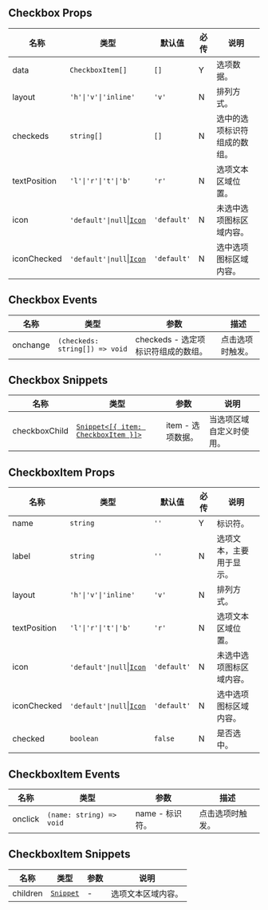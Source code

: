 ## Checkbox Props

| 名称         | 类型                                                                         | 默认值      | 必传 | 说明                         |
| ------------ | ---------------------------------------------------------------------------- | ----------- | ---- | ---------------------------- |
| data         | `CheckboxItem[]`                                                             | `[]`        | Y    | 选项数据。                   |
| layout       | `'h'\|'v'\|'inline'`                                                         | `'v'`       | N    | 排列方式。                   |
| checkeds     | `string[]`                                                                   | `[]`        | N    | 选中的选项标识符组成的数组。 |
| textPosition | `'l'\|'r'\|'t'\|'b'`                                                         | `'r'`       | N    | 选项文本区域位置。           |
| icon         | `'default'\|null`\|[`Icon`](https://stdf.design/components?nav=icon&tab=1) | `'default'` | N    | 未选中选项图标区域内容。     |
| iconChecked  | `'default'\|null`\|[`Icon`](https://stdf.design/components?nav=icon&tab=1) | `'default'` | N    | 选中选项图标区域内容。       |

## Checkbox Events

| 名称     | 类型                           | 参数                                | 描述             |
| -------- | ------------------------------ | ----------------------------------- | ---------------- |
| onchange | `(checkeds: string[]) => void` | checkeds - 选定项标识符组成的数组。 | 点击选项时触发。 |

## Checkbox Snippets

| 名称          | 类型                                                                                          | 参数              | 说明                     |
| ------------- | --------------------------------------------------------------------------------------------- | ----------------- | ------------------------ |
| checkboxChild | [`Snippet<[{ item: CheckboxItem }]>`](https://svelte.dev/docs/svelte/snippet#Typing-snippets) | item - 选项数据。 | 当选项区域自定义时使用。 |

## CheckboxItem Props

| 名称         | 类型                                                                         | 默认值      | 必传 | 说明                     |
| ------------ | ---------------------------------------------------------------------------- | ----------- | ---- | ------------------------ |
| name         | `string`                                                                     | `''`        | Y    | 标识符。                 |
| label        | `string`                                                                     | `''`        | N    | 选项文本，主要用于显示。 |
| layout       | `'h'\|'v'\|'inline'`                                                         | `'v'`       | N    | 排列方式。               |
| textPosition | `'l'\|'r'\|'t'\|'b'`                                                         | `'r'`       | N    | 选项文本区域位置。       |
| icon         | `'default'\|null`\|[`Icon`](https://stdf.design/components?nav=icon&tab=1) | `'default'` | N    | 未选中选项图标区域内容。 |
| iconChecked  | `'default'\|null`\|[`Icon`](https://stdf.design/components?nav=icon&tab=1) | `'default'` | N    | 选中选项图标区域内容。   |
| checked      | `boolean`                                                                    | `false`     | N    | 是否选中。               |

## CheckboxItem Events

| 名称    | 类型                     | 参数            | 描述             |
| ------- | ------------------------ | --------------- | ---------------- |
| onclick | `(name: string) => void` | name - 标识符。 | 点击选项时触发。 |

## CheckboxItem Snippets

| 名称     | 类型                                                                | 参数 | 说明               |
| -------- | ------------------------------------------------------------------- | ---- | ------------------ |
| children | [`Snippet`](https://svelte.dev/docs/svelte/snippet#Typing-snippets) | -    | 选项文本区域内容。 |
